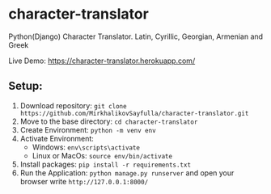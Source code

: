 # character-translator
Python(Django) Character Translator. Latin, Cyrillic, Georgian, Armenian and Greek

Live Demo: https://character-translator.herokuapp.com/

## Setup:
1. Download repository: `git clone https://github.com/MirkhalikovSayfulla/character-translator.git`
2. Move to the base directory: `cd character-translator`
3. Create Environment: `python -m venv env`
4. Activate Environment: 
    - Windows: `env\scripts\activate`
    - Linux or MacOs: `source env/bin/activate`
5. Install packages: `pip install -r requirements.txt`
6. Run the Application: `python manage.py runserver` and open your browser write `http://127.0.0.1:8000/`

